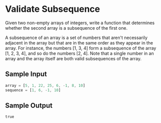 # Validate Subsequence

Given two non-empty arrays of integers, write a function that determines whether the second array is a subsequence of the first one.

A subsequence of an array is a set of numbers that aren't necessarily adjacent in the array but that are in the same order as they appear in the array. For instance, the numbers [1, 3, 4] form a subsequence of the array [1, 2, 3, 4], and so do the numbers [2, 4]. Note that a single number in an array and the array itself are both valid subsequences of the array.

## Sample Input

```javascript
array = [5, 1, 22, 25, 6, -1, 8, 10]
sequence = [1, 6, -1, 10]
```
## Sample Output

```
true
```